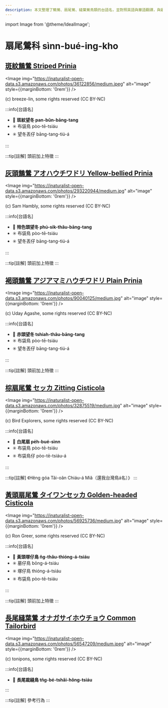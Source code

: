 ```yaml
---
description: 本文整理了鷦鶯、扇尾鶯、縫葉鶯鳥類的台語名，並對照英語與華語翻譯，與最新的鳥類分類，期待能夠供未來的台語鳥類圖鑑當作參考
---
```


import Image from '@theme/IdealImage';

# 扇尾鶯科 sìnn-bué-ing-kho

## [斑紋鷦鶯 Striped Prinia](https://ebird.org/species/strpri8)

<Image img="https://inaturalist-open-data.s3.amazonaws.com/photos/36122856/medium.jpeg" alt="image" style={{marginBottom: '0rem'}} />

<p className="image-caption">
(c) breeze-lin, some rights reserved (CC BY-NC)
</p>

:::info[台語名]

- 🎯 **斑紋望冬 pan-bûn-bāng-tang**
- ✳️ 布袋鳥 pòo-tē-tsiáu
- ✳️ 望冬丟仔 bāng-tang-tiú-á

:::

:::tip[註解]
頭前加上特徵
:::

## [灰頭鷦鶯 アオハウチワドリ Yellow-bellied Prinia](https://ebird.org/species/yebpri1)

<Image img="https://inaturalist-open-data.s3.amazonaws.com/photos/293220944/medium.jpg" alt="image" style={{marginBottom: '0rem'}} />

<p className="image-caption">
(c) Sam Hambly, some rights reserved (CC BY-NC)
</p>

:::info[台語名]

- 🎯 **殕色頭望冬 phú-sik-thâu-bāng-tang**
- ✳️ 布袋鳥 pòo-tē-tsiáu
- ✳️ 望冬丟仔 bāng-tang-tiú-á

:::

:::tip[註解]
頭前加上特徵
:::

## [褐頭鷦鶯 アジアマミハウチワドリ Plain Prinia](https://ebird.org/species/plapri1)

<Image img="https://inaturalist-open-data.s3.amazonaws.com/photos/90040125/medium.jpg" alt="image" style={{marginBottom: '0rem'}} />

<p className="image-caption">
(c) Uday Agashe, some rights reserved (CC BY-NC)
</p>

:::info[台語名]

- 🎯 **赤頭望冬 tshiah-thâu-bāng-tang**
- ✳️ 布袋鳥 pòo-tē-tsiáu
- ✳️ 望冬丟仔 bāng-tang-tiú-á

:::

:::tip[註解]
頭前加上特徵
:::

## [棕扇尾鶯 セッカ Zitting Cisticola](https://ebird.org/species/zitcis1)

<Image img="https://inaturalist-open-data.s3.amazonaws.com/photos/32875519/medium.jpg" alt="image" style={{marginBottom: '0rem'}} />

<p className="image-caption">
(c) Bird Explorers, some rights reserved (CC BY-NC)
</p>

:::info[台語名]

- 🎯 **白尾扇 pe̍h-bué-sìnn**
- ✳️ 布袋鳥 pòo-tē-tsiáu
- ✳️ 布袋鳥仔 pòo-tē-tsiáu-á

:::

:::tip[註解]
《Hêng góa Tâi-oân Chiáu-á Miâ（還我台灣鳥á名）》
:::

## [黃頭扇尾鶯 タイワンセッカ Golden-headed Cisticola](https://ebird.org/species/gohcis1)

<Image img="https://inaturalist-open-data.s3.amazonaws.com/photos/56925736/medium.jpg" alt="image" style={{marginBottom: '0rem'}} />

<p className="image-caption">
(c) Ron Greer, some rights reserved (CC BY-NC)
</p>

:::info[台語名]

- 🎯 **黃頭塚仔鳥 n̂g-thâu-thióng-á-tsiáu**
- ✳️ 墓仔鳥 bōng-á-tsiáu
- ✳️ 塚仔鳥 thióng-á-tsiáu
- ✳️ 布袋鳥 pòo-tē-tsiáu

:::

:::tip[註解]
頭前加上特徵
:::

## [長尾縫葉鶯 オナガサイホウチョウ Common Tailorbird](https://ebird.org/species/comtai1)

<Image img="https://inaturalist-open-data.s3.amazonaws.com/photos/56547209/medium.jpeg" alt="image" style={{marginBottom: '0rem'}} />

<p className="image-caption">
(c) tonipons, some rights reserved (CC BY-NC)
</p>

:::info[台語名]

- 🎯 **長尾裁縫鳥 tn̂g-bé-tshâi-hông-tsiáu**

:::

:::tip[註解]
參考行為
:::

